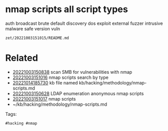 # nmap scripts all script types
auth
broadcast
brute
default
discovery
dos
exploit
external
fuzzer
intrusive
malware
safe
version
vuln

` zet/20221003151015/README.md `

# Related

- [20221003150838](/zet/20221003150838/README.md) scan SMB for vulnerabilities with nmap
- [20221003151016](/zet/20221003151016/README.md) nmap scripts search by type
- [20221014185730](/zet/20221014185730/README.md) kb file named kb/hacking/methodology/nmap-scripts.md
- [20221003150628](/zet/20221003150628/README.md) LDAP enumeration anonymous nmap scripts
- [20221003151017](/zet/20221003151017/README.md) nmap scripts
- ~/kb/hacking/methodology/nmap-scripts.md

Tags:

    #hacking #nmap 
